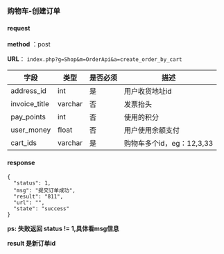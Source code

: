 ### 购物车-创建订单


#### request

 **method** ：post
 
 **URL**： `index.php?g=Shop&m=OrderApi&a=create_order_by_cart`
 

 
字段 | 类型|是否必须|描述
---|---|---|---|
address_id|int|是|用户收货地址id
invoice_title|varchar|否|发票抬头
pay_points|int|否|使用的积分
user_money|float|否|用户使用余额支付
cart_ids|varchar|是|购物车多个id，eg：12,3,33

#### response

```
{
  "status": 1,
  "msg": "提交订单成功",
  "result": "811",
  "url": "",
  "state": "success"
}
```

**ps: 失败返回 status != 1,具体看msg信息**


**result 是新订单id**

